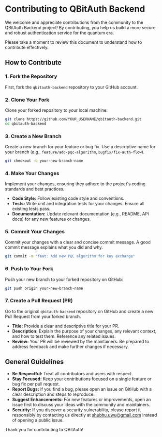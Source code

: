 # Contributing to QBitAuth Backend

We welcome and appreciate contributions from the community to the QBitAuth Backend project! By contributing, you help us build a more secure and robust authentication service for the quantum era.

Please take a moment to review this document to understand how to contribute effectively.

## How to Contribute

### 1. Fork the Repository

First, fork the `qbitauth-backend` repository to your GitHub account.

### 2. Clone Your Fork

Clone your forked repository to your local machine:

```bash
git clone https://github.com/YOUR_USERNAME/qbitauth-backend.git
cd qbitauth-backend
```

### 3. Create a New Branch

Create a new branch for your feature or bug fix. Use a descriptive name for your branch (e.g., `feature/add-pqc-algorithm`, `bugfix/fix-auth-flow`).

```bash
git checkout -b your-new-branch-name
```

### 4. Make Your Changes

Implement your changes, ensuring they adhere to the project's coding standards and best practices.

-   **Code Style:** Follow existing code style and conventions.
-   **Tests:** Write unit and integration tests for your changes. Ensure all existing tests pass.
-   **Documentation:** Update relevant documentation (e.g., README, API docs) for any new features or changes.

### 5. Commit Your Changes

Commit your changes with a clear and concise commit message. A good commit message explains what you did and why.

```bash
git commit -m "feat: Add new PQC algorithm for key exchange"
```

### 6. Push to Your Fork

Push your new branch to your forked repository on GitHub:

```bash
git push origin your-new-branch-name
```

### 7. Create a Pull Request (PR)

Go to the original `qbitauth-backend` repository on GitHub and create a new Pull Request from your forked branch.

-   **Title:** Provide a clear and descriptive title for your PR.
-   **Description:** Explain the purpose of your changes, any relevant context, and how to test them. Reference any related issues.
-   **Review:** Your PR will be reviewed by the maintainers. Be prepared to address feedback and make further changes if necessary.

## General Guidelines

-   **Be Respectful:** Treat all contributors and users with respect.
-   **Stay Focused:** Keep your contributions focused on a single feature or bug fix per pull request.
-   **Report Bugs:** If you find a bug, please open an issue on GitHub with a clear description and steps to reproduce.
-   **Suggest Enhancements:** For new features or improvements, open an issue first to discuss your ideas with the community and maintainers.
-   **Security:** If you discover a security vulnerability, please report it responsibly by contacting us directly at shubhu.uwu@gmail.com instead of opening a public issue.

Thank you for contributing to QBitAuth!
